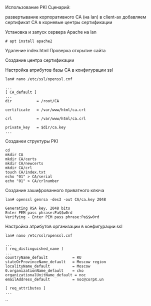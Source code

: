 Использование PKI
Сценарий:

развертывание корпоративного CA (на lan)
в client-ах добавляем сертификат CA в корневые центры сертификации

Установка и запуск сервера Apache на lan
```
# apt install apache2
```
Удаление index.html
Проверка открытие сайта

Создание центра сертификации

Настройка атрибутов базы CA в конфигурации ssl
```
lan# nano /etc/ssl/openssl.cnf
```
```
...
[ CA_default ]
...
dir           = /root/CA

certificate   = /var/www/html/ca.crt

crl           = /var/www/html/ca.crl

private_key   = $dir/ca.key
...
```
Созданеи структуры PKI
```
cd
mkdir CA
mkdir CA/certs
mkdir CA/newcerts
mkdir CA/crl
touch CA/index.txt
echo "01" > CA/serial
echo "01" > CA/crlnumber
```
Создание зашифрованного приватного ключа
```
lan# openssl genrsa -des3 -out CA/ca.key 2048

Generating RSA key, 2048 bits
Enter PEM pass phrase:Pa$$w0rd
Verifying - Enter PEM pass phrase:Pa$$w0rd
```
Настройка атрибутов организации в конфигурации ssl
```
lan# nano /etc/ssl/openssl.cnf
```
```
...
[ req_distinguished_name ]
...
countryName_default           = RU
stateOrProvinceName_default   = Moscow region
localityName_default          = Moscow
0.organizationName_default    = cko
organizationalUnitName_default = noc
emailAddress_default          = noc@corpX.un

[ req_attributes ]
...
```
``
